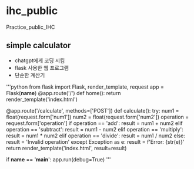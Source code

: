 # ihc_public
Practice_public_IHC

## simple calculator
- chatgpt에게 코딩 시킴
- flask 사용한 웹 프로그램
- 단순한 계산기

'''python
from flask import Flask, render_template, request
app = Flask(__name__)
@app.route('/')
def home():
    return render_template('index.html')

@app.route('/calculate', methods=['POST'])
def calculate():
    try:
        num1 = float(request.form['num1'])
        num2 = float(request.form['num2'])
        operation = request.form['operation']
        if operation == 'add':
            result = num1 + num2
        elif operation == 'subtract':
            result = num1 - num2
        elif operation == 'multiply':
            result = num1 * num2
        elif operation == 'divide':
            result = num1 / num2
        else:
            result = 'Invalid operation'
    except Exception as e:
        result = f'Error: {str(e)}'
    return render_template('index.html', result=result)

if __name__ == '__main__':
    app.run(debug=True)
'''
